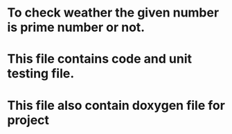 # To check weather the given number is prime number or not. 
# This file contains code and unit testing file.
# This file also contain doxygen file for project
